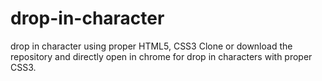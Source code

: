# drop-in-character
drop in character using proper HTML5, CSS3
Clone or download the repository and directly open in chrome for drop in characters with proper CSS3.
